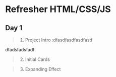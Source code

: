 # Refresher HTML/CSS/JS

## Day 1

> 1. Project Intro
:dfasdfasdfasdfasd
 <p>dfadsfadsfadf </p>

> 2. Initial Cards 

> 3. Expanding Effect
